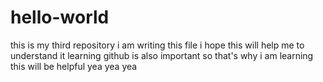 # hello-world
this is my third repository
i am writing this file
i hope this will help me to understand it
learning github is also important
so that's why i am learning 
this will be helpful
yea yea yea
